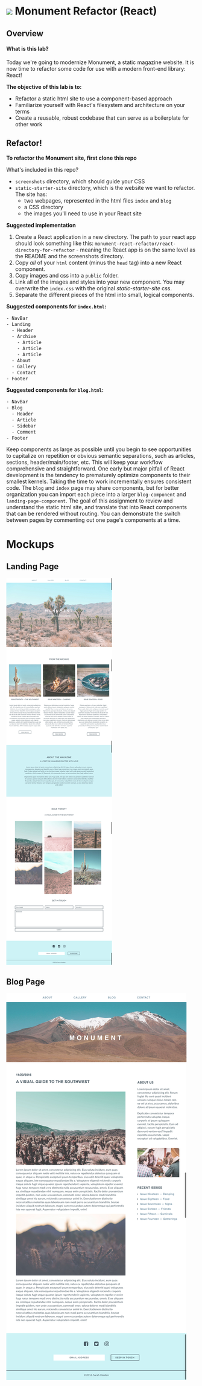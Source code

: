 # <img src="https://cloud.githubusercontent.com/assets/7833470/10899314/63829980-8188-11e5-8cdd-4ded5bcb6e36.png" height="60"> Monument Refactor (React)


## Overview

#### What is this lab?

Today we're going to modernize Monument, a static magazine website. It is now time to refactor some code for use with a modern front-end library: React!

**The objective of this lab is to:**

* Refactor a static html site to use a component-based approach
* Familiarize yourself with React's filesystem and architecture on your terms
* Create a reusable, robust codebase that can serve as a boilerplate for other work


## Refactor!

**To refactor the Monument site, first clone this repo**
  
  What's included in this repo?

  * `screenshots` directory, which should guide your CSS
  * `static-starter-site` directory, which is the website we want to refactor. The site has:
    * two webpages, represented in the html files `index` and `blog`
    * a CSS directory
    * the images you'll need to use in your React site


**Suggested implementation**
1. Create a React application in a new directory. The path to your react app should look something like this: `monument-react-refactor/react-directory-for-refactor` - meaning the React app is on the same level as the README and the screenshots directory.
2. Copy *all* of your `html` content (minus the `head` tag) into a new React component.
3. Copy images and css into a `public` folder.
4. Link all of the images and styles into your new component. You may overwrite the `index.css` with the original *static-starter-site* css.
5. Separate the different pieces of the html into small, logical components. 


**Suggested components for `index.html`:**

    - NavBar
    - Landing
      - Header
      - Archive
        - Article
        - Article
        - Article
      - About
      - Gallery
      - Contact
    - Footer

**Suggested components for `blog.html`:**

    - NavBar
    - Blog
      - Header
      - Article
      - Sidebar
      - Comment
    - Footer

Keep components as large as possible until you begin to see opportunities to capitalize on repetition or obvious semantic separations, such as articles, sections, header/main/footer, etc. This will keep your workflow comprehensive and straightforward.  One early but major pitfall of React development is the tendency to prematurely optimize components to their smallest kernels. Taking the time to work incrementally ensures consistent code.
The `blog` and `index` page may share components, but for better organization you can import each piece into a larger `blog-component` and `landing-page-component`.
The goal of this assignment to review and understand the static html site, and translate that into React components that can be rendered without routing. You can demonstrate the switch between pages by commenting out one page's components at a time. 

# Mockups

## Landing Page

![Landing Page](./screenshots/landing_page.png)

## Blog Page

![Blog Page](./screenshots/blog_pt_2.png)
